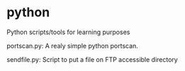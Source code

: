 # python
Python scripts/tools for learning purposes

portscan.py: A realy simple python portscan.  

sendfile.py: Script to put a file on FTP accessible directory 
